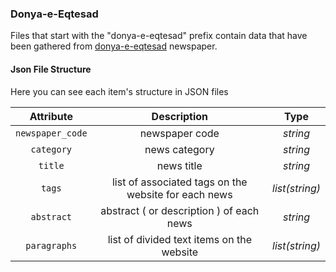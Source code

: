 

### Donya-e-Eqtesad
Files that start with the "donya-e-eqtesad" prefix contain data that have been gathered from [donya-e-eqtesad](http://donya-e-eqtesad.com/) newspaper.
#### Json File Structure 
Here you can see each item's structure in JSON files

| Attribute     | Description   | Type  |
|:-------------:|:-------------:|:-----:|
| `newspaper_code`       | newspaper code    |*string*|
| `category`    | news category | *string*|
| `title`    | news title | *string*|
| `tags`    | list of associated tags on the website for each news| *list(string)*|
| `abstract`    | abstract ( or description ) of each news | *string*|
| `paragraphs`    | list of divided text items on the website | *list(string)*|
